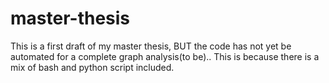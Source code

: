 # master-thesis
This is a first draft of my master thesis, BUT the code has not yet be automated for a complete graph analysis(to be).. 
This is because there is a mix of bash and python script included.

